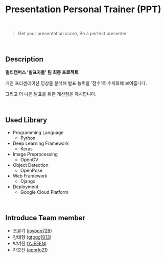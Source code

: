 # Presentation Personal Trainer (PPT)

<br>

>  Get your presentation score, Be a perfect presenter

<br>

## Description

**멀티캠퍼스 '발표자들' 팀 최종 프로젝트**

개인 프리젠테이션 영상을 분석해 발표 능력을 '점수'로 수치화해 보여줍니다.

그리고 더 나은 발표를 위한 개선점을 제시합니다.




<br>



## Used Library

- Programming Language
  - Python
- Deep Learning Framework
  - Keras
- Image Preprocessing
  - OpenCV
- Object Detection
  - OpenPose
- Web Framework
  - Django
- Deployment
  - Google Cloud Platform


<br>



## Introduce Team member

- 조윤기 ([joyoon729](https://github.com/joyoon729))
- 강태형 ([gtpgg1013](https://github.com/gtpgg1013))
- 박여진 ([YJEEEN](https://github.com/YJEEEN))
- 차호진 ([aporlo21](https://github.com/aporlo21))
